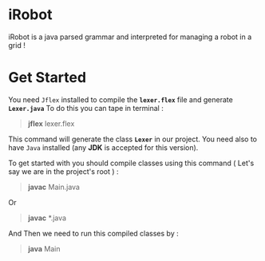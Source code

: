 # iRobot
iRobot is a java parsed grammar and interpreted for managing a robot in a grid !
# Get Started 
You need `Jflex` installed to compile the **`lexer.flex`** file and generate **`Lexer.java`** 
To do this you can tape in terminal :
> **jflex** lexer.flex

This command will generate the class **`Lexer`** in our project.
You need also to have `Java` installed (any **JDK** is accepted for this version).

To get started with you should compile classes using this command ( Let's say we are in the project's root ) : 
> **javac** Main.java

Or 
> **javac** *.java

And Then we need to run this compiled classes by : 
> **java** Main
